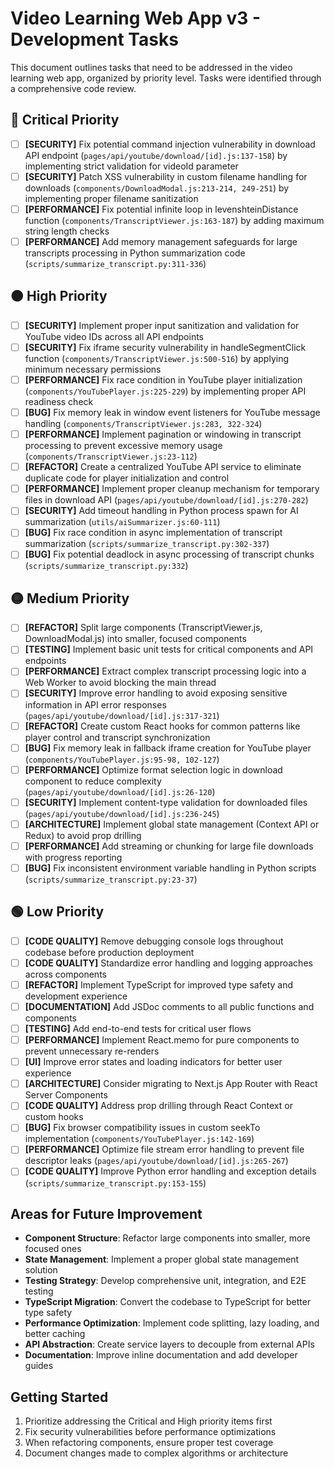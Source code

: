 # Video Learning Web App v3 - Development Tasks

This document outlines tasks that need to be addressed in the video learning web app, organized by priority level. Tasks were identified through a comprehensive code review.

## 🔴 Critical Priority

- [ ] **[SECURITY]** Fix potential command injection vulnerability in download API endpoint (`pages/api/youtube/download/[id].js:137-158`) by implementing strict validation for videoId parameter
- [ ] **[SECURITY]** Patch XSS vulnerability in custom filename handling for downloads (`components/DownloadModal.js:213-214, 249-251`) by implementing proper filename sanitization
- [ ] **[PERFORMANCE]** Fix potential infinite loop in levenshteinDistance function (`components/TranscriptViewer.js:163-187`) by adding maximum string length checks
- [ ] **[PERFORMANCE]** Add memory management safeguards for large transcripts processing in Python summarization code (`scripts/summarize_transcript.py:311-336`)

## 🟠 High Priority

- [ ] **[SECURITY]** Implement proper input sanitization and validation for YouTube video IDs across all API endpoints
- [ ] **[SECURITY]** Fix iframe security vulnerability in handleSegmentClick function (`components/TranscriptViewer.js:500-516`) by applying minimum necessary permissions
- [ ] **[PERFORMANCE]** Fix race condition in YouTube player initialization (`components/YouTubePlayer.js:225-229`) by implementing proper API readiness check
- [ ] **[BUG]** Fix memory leak in window event listeners for YouTube message handling (`components/TranscriptViewer.js:283, 322-324`)
- [ ] **[PERFORMANCE]** Implement pagination or windowing in transcript processing to prevent excessive memory usage (`components/TranscriptViewer.js:23-112`)
- [ ] **[REFACTOR]** Create a centralized YouTube API service to eliminate duplicate code for player initialization and control
- [ ] **[PERFORMANCE]** Implement proper cleanup mechanism for temporary files in download API (`pages/api/youtube/download/[id].js:270-282`)
- [ ] **[SECURITY]** Add timeout handling in Python process spawn for AI summarization (`utils/aiSummarizer.js:60-111`)
- [ ] **[BUG]** Fix race condition in async implementation of transcript summarization (`scripts/summarize_transcript.py:302-337`)
- [ ] **[BUG]** Fix potential deadlock in async processing of transcript chunks (`scripts/summarize_transcript.py:332`)

## 🟡 Medium Priority

- [ ] **[REFACTOR]** Split large components (TranscriptViewer.js, DownloadModal.js) into smaller, focused components
- [ ] **[TESTING]** Implement basic unit tests for critical components and API endpoints
- [ ] **[PERFORMANCE]** Extract complex transcript processing logic into a Web Worker to avoid blocking the main thread
- [ ] **[SECURITY]** Improve error handling to avoid exposing sensitive information in API error responses (`pages/api/youtube/download/[id].js:317-321`)
- [ ] **[REFACTOR]** Create custom React hooks for common patterns like player control and transcript synchronization
- [ ] **[BUG]** Fix memory leak in fallback iframe creation for YouTube player (`components/YouTubePlayer.js:95-98, 102-127`)
- [ ] **[PERFORMANCE]** Optimize format selection logic in download component to reduce complexity (`pages/api/youtube/download/[id].js:26-120`)
- [ ] **[SECURITY]** Implement content-type validation for downloaded files (`pages/api/youtube/download/[id].js:236-245`)
- [ ] **[ARCHITECTURE]** Implement global state management (Context API or Redux) to avoid prop drilling
- [ ] **[PERFORMANCE]** Add streaming or chunking for large file downloads with progress reporting
- [ ] **[BUG]** Fix inconsistent environment variable handling in Python scripts (`scripts/summarize_transcript.py:23-37`)

## 🟢 Low Priority

- [ ] **[CODE QUALITY]** Remove debugging console logs throughout codebase before production deployment
- [ ] **[CODE QUALITY]** Standardize error handling and logging approaches across components
- [ ] **[REFACTOR]** Implement TypeScript for improved type safety and development experience
- [ ] **[DOCUMENTATION]** Add JSDoc comments to all public functions and components
- [ ] **[TESTING]** Add end-to-end tests for critical user flows
- [ ] **[PERFORMANCE]** Implement React.memo for pure components to prevent unnecessary re-renders
- [ ] **[UI]** Improve error states and loading indicators for better user experience
- [ ] **[ARCHITECTURE]** Consider migrating to Next.js App Router with React Server Components
- [ ] **[CODE QUALITY]** Address prop drilling through React Context or custom hooks
- [ ] **[BUG]** Fix browser compatibility issues in custom seekTo implementation (`components/YouTubePlayer.js:142-169`)
- [ ] **[PERFORMANCE]** Optimize file stream error handling to prevent file descriptor leaks (`pages/api/youtube/download/[id].js:265-267`)
- [ ] **[CODE QUALITY]** Improve Python error handling and exception details (`scripts/summarize_transcript.py:153-155`)

## Areas for Future Improvement

- **Component Structure**: Refactor large components into smaller, more focused ones
- **State Management**: Implement a proper global state management solution
- **Testing Strategy**: Develop comprehensive unit, integration, and E2E testing
- **TypeScript Migration**: Convert the codebase to TypeScript for better type safety
- **Performance Optimization**: Implement code splitting, lazy loading, and better caching
- **API Abstraction**: Create service layers to decouple from external APIs
- **Documentation**: Improve inline documentation and add developer guides

## Getting Started

1. Prioritize addressing the Critical and High priority items first
2. Fix security vulnerabilities before performance optimizations
3. When refactoring components, ensure proper test coverage
4. Document changes made to complex algorithms or architecture